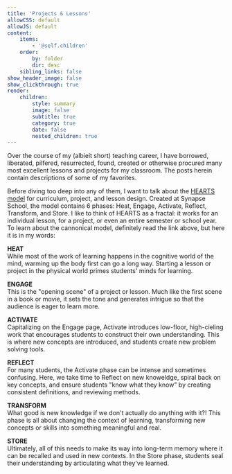 ```yaml
---
title: 'Projects & Lessons'
allowCSS: default
allowJS: default
content:
    items:
        - '@self.children'
    order:
        by: folder
        dir: desc
    sibling_links: false
show_header_image: false
show_clickthrough: true
render:
    children:
        style: summary
        image: false
        subtitle: true
        category: true
        date: false
        nested_children: true
---
```


Over the course of my (albieit short) teaching career, I have borrowed, liberated, pilfered, resurrected, found, created or otherwise procured many most excellent lessons and projects for my classroom. The posts herein contain descriptions of some of my favorites.

Before diving too deep into any of them, I want to talk about the [HEARTS model](https://www.synapseschool.org/middle-school/middle-school-program) for curriculum, project, and lesson design. Created at Synapse School, the model contains 6 phases: Heat, Engage, Activate, Reflect, Transform, and Store. I like to think of HEARTS as a fractal: it works for an individual lesson, for a project, or even an entire semester or school year. To learn about the cannonical model, definitely read the link above, but here it is in my words:

**HEAT**    
While most of the work of learning happens in the cognitive world of the mind, warming up the body first can go a long way. Starting a lesson or project in the physical world primes students' minds for learning.

**ENGAGE**    
This is the "opening scene" of a project or lesson. Much like the first scene in a book or movie, it sets the tone and generates intrigue so that the audience is eager to learn more.

**ACTIVATE**    
Capitalizing on the Engage page, Activate introduces low-floor, high-cieling work that encourages students to construct their own understanding. This is where new concepts are introduced, and students create new problem solving tools.

**REFLECT**    
For many students, the Activate phase can be intense and sometimes confusing. Here, we take time to Reflect on new knoweldge, spiral back on key concepts, and ensure students "know what they know" by creating consistent definitions, and reviewing methods.

**TRANSFORM**    
What good is new knowledge if we don't actually do anything with it?! This phase is all about changing the context of learning, transforming new concepts or skills into something meaningful and real.

**STORE**    
Ultimately, all of this needs to make its way into long-term memory where it can be recalled and used in new contexts. In the Store phase, students seal their understanding by articulating what they've learned.